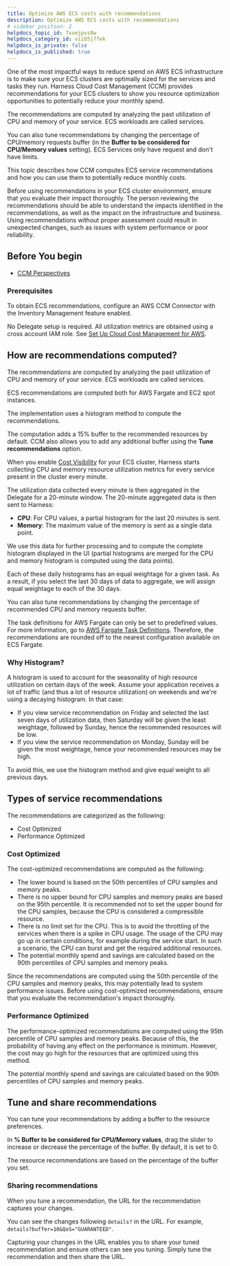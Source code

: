 ```yaml
---
title: Optimize AWS ECS costs with recommendations
description: Optimize AWS ECS costs with recommendations
# sidebar_position: 2
helpdocs_topic_id: 7xxejpvs9w
helpdocs_category_id: viib5j7fek
helpdocs_is_private: false
helpdocs_is_published: true
---
```


One of the most impactful ways to reduce spend on AWS ECS infrastructure is to make sure your ECS clusters are optimally sized for the services and tasks they run. Harness Cloud Cost Management (CCM) provides recommendations for your ECS clusters to show you resource optimization opportunities to potentially reduce your monthly spend.

The recommendations are computed by analyzing the past utilization of CPU and memory of your service. ECS workloads are called services.

You can also tune recommendations by changing the percentage of CPU/memory requests buffer (in the **Buffer to be considered for CPU/Memory values** setting). ECS Services only have request and don't have limits.

This topic describes how CCM computes ECS service recommendations and how you can use them to potentially reduce monthly costs.

Before using recommendations in your ECS cluster environment, ensure that you evaluate their impact thoroughly. The person reviewing the recommendations should be able to understand the impacts identified in the recommendations, as well as the impact on the infrastructure and business.  
Using recommendations without proper assessment could result in unexpected changes, such as issues with system performance or poor reliability.

## Before You begin

* [CCM Perspectives](../2-ccm-perspectives/1-create-cost-perspectives.md)

### Prerequisites

To obtain ECS recommendations, configure an AWS CCM Connector with the Inventory Management feature enabled.

No Delegate setup is required. All utilization metrics are obtained using a cross account IAM role.
See [Set Up Cloud Cost Management for AWS](../../1-onboard-with-cloud-cost-management/set-up-cloud-cost-management/set-up-cost-visibility-for-aws.md).

## How are recommendations computed?

The recommendations are computed by analyzing the past utilization of CPU and memory of your service. ECS workloads are called services.

ECS recommendations are computed both for AWS Fargate and EC2 spot instances. 

The implementation uses a histogram method to compute the recommendations.

The computation adds a 15% buffer to the recommended resources by default. CCM also allows you to add any additional buffer using the **Tune recommendations** option.

When you enable [Cost Visibility](../../1-onboard-with-cloud-cost-management/set-up-cloud-cost-management/set-up-cost-visibility-for-kubernetes.md) for your ECS cluster, Harness starts collecting CPU and memory resource utilization metrics for every service present in the cluster every minute.

The utilization data collected every minute is then aggregated in the Delegate for a 20-minute window. The 20-minute aggregated data is then sent to Harness:

* **CPU**: For CPU values, a partial histogram for the last 20 minutes is sent.
* **Memory**: The maximum value of the memory is sent as a single data point.

We use this data for further processing and to compute the complete histogram displayed in the UI (partial histograms are merged for the CPU and memory histogram is computed using the data points).

Each of these daily histograms has an equal weightage for a given task. As a result, if you select the last 30 days of data to aggregate, we will assign equal weightage to each of the 30 days.

You can also tune recommendations by changing the percentage of recommended CPU and memory requests buffer.

The task definitions for AWS Fargate can only be set to predefined values. For more information, go to [AWS Fargate Task Definitions](https://docs.aws.amazon.com/AmazonECS/latest/userguide/fargate-task-defs.html). Therefore, the recommendations are rounded off to the nearest configuration available on ECS Fargate.

### Why Histogram?

A histogram is used to account for the seasonality of high resource utilization on certain days of the week. Assume your application receives a lot of traffic (and thus a lot of resource utilization) on weekends and we're using a decaying histogram. In that case:

* If you view service recommendation on Friday and selected the last seven days of utilization data, then Saturday will be given the least weightage, followed by Sunday, hence the recommended resources will be low.
* If you view the service recommendation on Monday, Sunday will be given the most weightage, hence your recommended resources may be high.

To avoid this, we use the histogram method and give equal weight to all previous days.

## Types of service recommendations

The recommendations are categorized as the following:

* Cost Optimized
* Performance Optimized

### Cost Optimized

The cost-optimized recommendations are computed as the following:

* The lower bound is based on the 50th percentiles of CPU samples and memory peaks.
* There is no upper bound for CPU samples and memory peaks are based on the 95th percentile. It is recommended not to set the upper bound for the CPU samples, because the CPU is considered a compressible resource.
* There is no limit set for the CPU. This is to avoid the throttling of the services when there is a spike in CPU usage. The usage of the CPU may go up in certain conditions, for example during the service start. In such a scenario, the CPU can burst and get the required additional resources.
* The potential monthly spend and savings are calculated based on the 90th percentiles of CPU samples and memory peaks.

Since the recommendations are computed using the 50th percentile of the CPU samples and memory peaks, this may potentially lead to system performance issues. Before using cost-optimized recommendations, ensure that you evaluate the recommendation's impact thoroughly.

### Performance Optimized

The performance-optimized recommendations are computed using the 95th percentile of CPU samples and memory peaks. Because of this, the probability of having any effect on the performance is minimum. However, the cost may go high for the resources that are optimized using this method.

The potential monthly spend and savings are calculated based on the 90th percentiles of CPU samples and memory peaks.

## Tune and share recommendations

You can tune your recommendations by adding a buffer to the resource preferences.

In **% Buffer to be considered for CPU/Memory values**, drag the slider to increase or decrease the percentage of the buffer. By default, it is set to 0.

The resource recommendations are based on the percentage of the buffer you set.

### Sharing recommendations

When you tune a recommendation, the URL for the recommendation captures your changes.

You can see the changes following `details?` in the URL. For example, `details?buffer=10&QoS="GUARANTEED"`.

Capturing your changes in the URL enables you to share your tuned recommendation and ensure others can see you tuning. Simply tune the recommendation and then share the URL.

